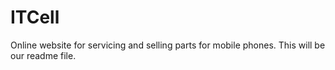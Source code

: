 # ITCell
Online website for servicing and selling parts for mobile phones.
This will be our readme file.
